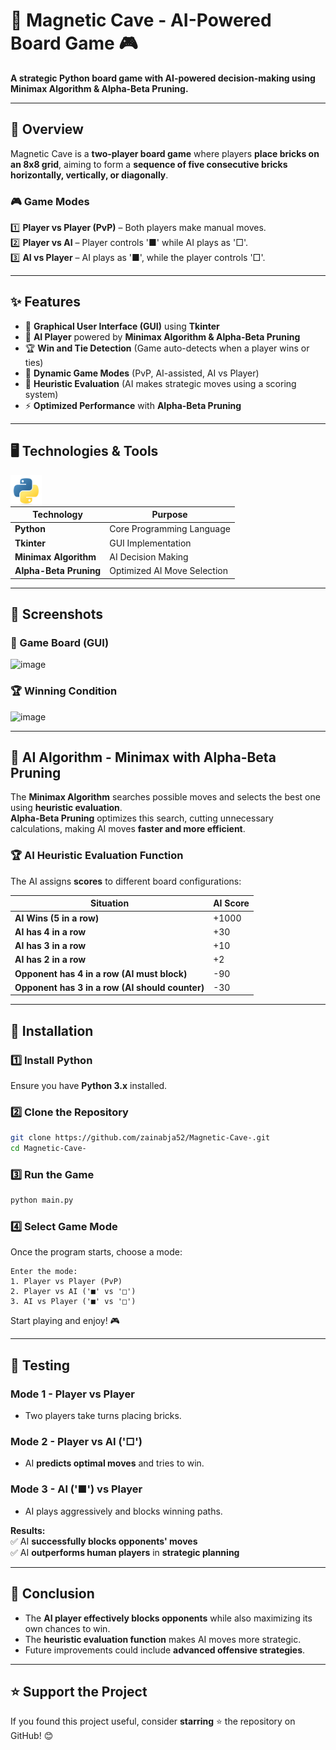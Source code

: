 # **🧲 Magnetic Cave - AI-Powered Board Game** 🎮  

**A strategic Python board game with AI-powered decision-making using Minimax Algorithm & Alpha-Beta Pruning.**  

---

## **📌 Overview**
Magnetic Cave is a **two-player board game** where players **place bricks on an 8x8 grid**, aiming to form a **sequence of five consecutive bricks** **horizontally, vertically, or diagonally**.  

### **🎮 Game Modes**
1️⃣ **Player vs Player (PvP)** – Both players make manual moves.  
2️⃣ **Player vs AI** – Player controls '■' while AI plays as '□'.  
3️⃣ **AI vs Player** – AI plays as '■', while the player controls '□'.  

---

## **✨ Features**
- 🎨 **Graphical User Interface (GUI)** using **Tkinter**
- 🤖 **AI Player** powered by **Minimax Algorithm & Alpha-Beta Pruning**
- 🏆 **Win and Tie Detection** (Game auto-detects when a player wins or ties)
- 🔄 **Dynamic Game Modes** (PvP, AI-assisted, AI vs Player)
- 🎯 **Heuristic Evaluation** (AI makes strategic moves using a scoring system)
- ⚡ **Optimized Performance** with **Alpha-Beta Pruning**

---

## **🖥️ Technologies & Tools**

<img align="left" alt="Python" width="50px" src="https://raw.githubusercontent.com/devicons/devicon/master/icons/python/python-original.svg"/>
<br><br>

| Technology  | Purpose |
|-------------|---------|
| **Python**  | Core Programming Language |
| **Tkinter** | GUI Implementation |
| **Minimax Algorithm** | AI Decision Making |
| **Alpha-Beta Pruning** | Optimized AI Move Selection |

---

## **📸 Screenshots**
### 🎲 Game Board (GUI)
![image](https://github.com/user-attachments/assets/ff849479-55ba-46e5-9702-139a117673a7)

### 🏆 Winning Condition
![image](https://github.com/user-attachments/assets/b3a3f5ea-7f1b-4f96-a300-49ae01778929)

---

## **🧠 AI Algorithm - Minimax with Alpha-Beta Pruning**
The **Minimax Algorithm** searches possible moves and selects the best one using **heuristic evaluation**.  
**Alpha-Beta Pruning** optimizes this search, cutting unnecessary calculations, making AI moves **faster and more efficient**.

### **🏆 AI Heuristic Evaluation Function**
The AI assigns **scores** to different board configurations:

| Situation | AI Score |
|-----------|---------|
| **AI Wins (5 in a row)** | +1000 |
| **AI has 4 in a row** | +30 |
| **AI has 3 in a row** | +10 |
| **AI has 2 in a row** | +2 |
| **Opponent has 4 in a row (AI must block)** | -90 |
| **Opponent has 3 in a row (AI should counter)** | -30 |

---

## **🚀 Installation**
### **1️⃣ Install Python**
Ensure you have **Python 3.x** installed.

### **2️⃣ Clone the Repository**
```bash
git clone https://github.com/zainabja52/Magnetic-Cave-.git
cd Magnetic-Cave-
```

### **3️⃣ Run the Game**
```bash
python main.py
```

### **4️⃣ Select Game Mode**
Once the program starts, choose a mode:
```
Enter the mode:
1. Player vs Player (PvP)
2. Player vs AI ('■' vs '□')
3. AI vs Player ('■' vs '□')
```
Start playing and enjoy! 🎮

---

## **🧪 Testing**
### **Mode 1 - Player vs Player**
- Two players take turns placing bricks.

### **Mode 2 - Player vs AI ('□')**
- AI **predicts optimal moves** and tries to win.

### **Mode 3 - AI ('■') vs Player**
- AI plays aggressively and blocks winning paths.

**Results:**  
✅ AI **successfully blocks opponents' moves**  
✅ AI **outperforms human players** in **strategic planning**  

---

## **📝 Conclusion**
- The **AI player effectively blocks opponents** while also maximizing its own chances to win.
- The **heuristic evaluation function** makes AI moves more strategic.
- Future improvements could include **advanced offensive strategies**.

---

## **⭐ Support the Project**
If you found this project useful, consider **starring** ⭐ the repository on GitHub! 😊

